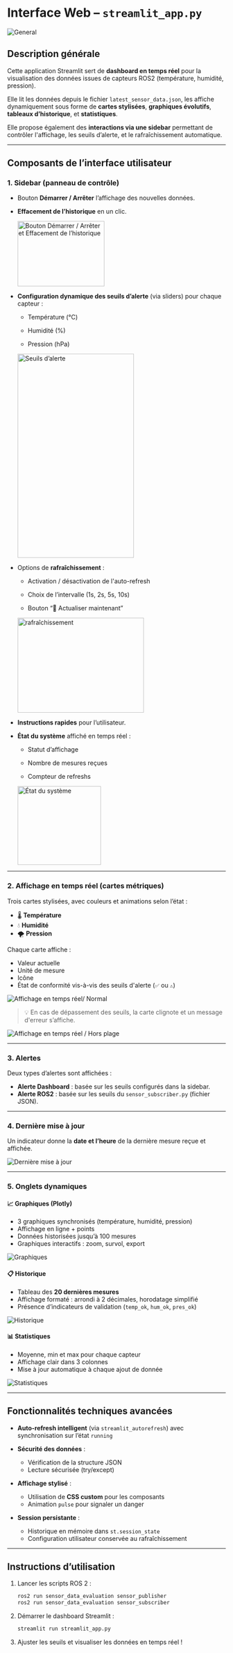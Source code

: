 # Interface Web – `streamlit_app.py`

<img src="../media/general.png" alt="General">

## Description générale

Cette application Streamlit sert de **dashboard en temps réel** pour la visualisation des données issues de capteurs ROS2 (température, humidité, pression).  

Elle lit les données depuis le fichier `latest_sensor_data.json`, les affiche dynamiquement sous forme de **cartes stylisées**, **graphiques évolutifs**, **tableaux d’historique**, et **statistiques**.  

Elle propose également des **interactions via une sidebar** permettant de contrôler l'affichage, les seuils d’alerte, et le rafraîchissement automatique.

---

## Composants de l’interface utilisateur

### 1. **Sidebar (panneau de contrôle)**

- Bouton **Démarrer / Arrêter** l’affichage des nouvelles données.
- **Effacement de l’historique** en un clic.

  <img src="../media/affichage_historique.png" alt="Bouton Démarrer / Arrêter et Effacement de l’historique" width="200" height="150">

  
- **Configuration dynamique des seuils d’alerte** (via sliders) pour chaque capteur :
  - Température (°C)
    
  - Humidité (%)
  - Pression (hPa)

  <img src="../media/seuil.png" alt="Seuils d’alerte" width="268" height="469">
  
- Options de **rafraîchissement** :
  - Activation / désactivation de l'auto-refresh
    
  - Choix de l’intervalle (1s, 2s, 5s, 10s)
  - Bouton “🔄 Actualiser maintenant”

  <img src="../media/actualisation.png" alt="rafraîchissement" width="291" height="218">
    
- **Instructions rapides** pour l’utilisateur.
- **État du système** affiché en temps réel :
  - Statut d’affichage
    
  - Nombre de mesures reçues
  - Compteur de refreshs

  <img src="../media/etat_systeme.png" alt="État du système" width="192" height="181">
---

### 2. **Affichage en temps réel (cartes métriques)**

Trois cartes stylisées, avec couleurs et animations selon l’état :
- 🌡️ **Température**
- 💧 **Humidité**
- 🌪️ **Pression**

Chaque carte affiche :
- Valeur actuelle
- Unité de mesure
- Icône
- État de conformité vis-à-vis des seuils d'alerte (`✅` ou `⚠️`)

![Affichage en temps réel/ Normal](../media/dash_normal.png)
  
> 💡 En cas de dépassement des seuils, la carte clignote et un message d'erreur s’affiche.

![Affichage en temps réel / Hors plage](../media/dash_pb.png)

---

### 3. **Alertes**

Deux types d’alertes sont affichées :
- **Alerte Dashboard** : basée sur les seuils configurés dans la sidebar.
- **Alerte ROS2** : basée sur les seuils du `sensor_subscriber.py` (fichier JSON).

---

### 4. **Dernière mise à jour**

Un indicateur donne la **date et l’heure** de la dernière mesure reçue et affichée.

![Dernière mise à jour](../media/update_time.png)

---

### 5. **Onglets dynamiques**

#### 📈 **Graphiques (Plotly)**
- 3 graphiques synchronisés (température, humidité, pression)
- Affichage en ligne + points
- Données historisées jusqu’à 100 mesures
- Graphiques interactifs : zoom, survol, export

![Graphiques](../media/plotly.png)

#### 📋 **Historique**
- Tableau des **20 dernières mesures**
- Affichage formaté : arrondi à 2 décimales, horodatage simplifié
- Présence d’indicateurs de validation (`temp_ok`, `hum_ok`, `pres_ok`)

![Historique](../media/history_20.png)

#### 📊 **Statistiques**
- Moyenne, min et max pour chaque capteur
- Affichage clair dans 3 colonnes
- Mise à jour automatique à chaque ajout de donnée

![Statistiques](../media/stat.png)

---

## Fonctionnalités techniques avancées

- **Auto-refresh intelligent** (via `streamlit_autorefresh`) avec synchronisation sur l’état `running`
  
- **Sécurité des données** :
  - Vérification de la structure JSON
  - Lecture sécurisée (try/except)
- **Affichage stylisé** :
  - Utilisation de **CSS custom** pour les composants
  - Animation `pulse` pour signaler un danger
- **Session persistante** :
  - Historique en mémoire dans `st.session_state`
  - Configuration utilisateur conservée au rafraîchissement

---

## Instructions d’utilisation

1. Lancer les scripts ROS 2 :
   ```bash
   ros2 run sensor_data_evaluation sensor_publisher
   ros2 run sensor_data_evaluation sensor_subscriber
   ```

2. Démarrer le dashboard Streamlit :
   ```bash
   streamlit run streamlit_app.py
   ```

3. Ajuster les seuils et visualiser les données en temps réel !
